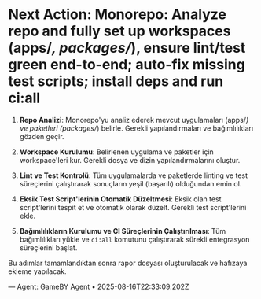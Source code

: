 # Next Action: Monorepo: Analyze repo and fully set up workspaces (apps/*, packages/*), ensure lint/test green end-to-end; auto-fix missing test scripts; install deps and run ci:all

1. **Repo Analizi**: Monorepo'yu analiz ederek mevcut uygulamaları (apps/*) ve paketleri (packages/*) belirle. Gerekli yapılandırmaları ve bağımlılıkları gözden geçir.

2. **Workspace Kurulumu**: Belirlenen uygulama ve paketler için workspace'leri kur. Gerekli dosya ve dizin yapılandırmalarını oluştur.

3. **Lint ve Test Kontrolü**: Tüm uygulamalarda ve paketlerde linting ve test süreçlerini çalıştırarak sonuçların yeşil (başarılı) olduğundan emin ol.

4. **Eksik Test Script'lerinin Otomatik Düzeltmesi**: Eksik olan test script'lerini tespit et ve otomatik olarak düzelt. Gerekli test script'lerini ekle.

5. **Bağımlılıkların Kurulumu ve CI Süreçlerinin Çalıştırılması**: Tüm bağımlılıkları yükle ve `ci:all` komutunu çalıştırarak sürekli entegrasyon süreçlerini başlat. 

Bu adımlar tamamlandıktan sonra rapor dosyası oluşturulacak ve hafızaya ekleme yapılacak.

— Agent: GameBY Agent • 2025-08-16T22:33:09.202Z
